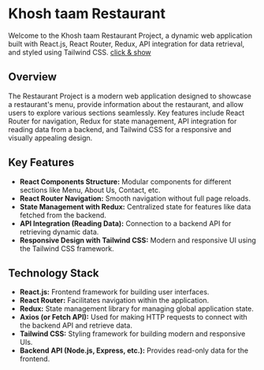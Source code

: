 # Khosh taam Restaurant

Welcome to the Khosh taam Restaurant Project, a dynamic web application built with React.js, React Router, Redux, API integration for data retrieval, and styled using Tailwind CSS.
[click & show](hamid-restaurant.vercel.app)

## Overview

The Restaurant Project is a modern web application designed to showcase a restaurant's menu, provide information about the restaurant, and allow users to explore various sections seamlessly. Key features include React Router for navigation, Redux for state management, API integration for reading data from a backend, and Tailwind CSS for a responsive and visually appealing design.

## Key Features

- **React Components Structure:** Modular components for different sections like Menu, About Us, Contact, etc.
- **React Router Navigation:** Smooth navigation without full page reloads.
- **State Management with Redux:** Centralized state for features like data fetched from the backend.
- **API Integration (Reading Data):** Connection to a backend API for retrieving dynamic data.
- **Responsive Design with Tailwind CSS:** Modern and responsive UI using the Tailwind CSS framework.

## Technology Stack

- **React.js:** Frontend framework for building user interfaces.
- **React Router:** Facilitates navigation within the application.
- **Redux:** State management library for managing global application state.
- **Axios (or Fetch API):** Used for making HTTP requests to connect with the backend API and retrieve data.
- **Tailwind CSS:** Styling framework for building modern and responsive UIs.
- **Backend API (Node.js, Express, etc.):** Provides read-only data for the frontend.
